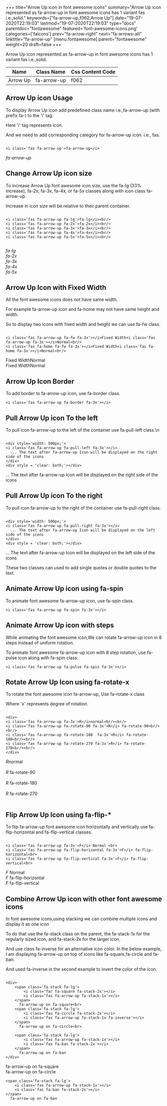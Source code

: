 +++
title="Arrow Up icon in font awesome icons"
summary="Arrow Up icon represented as fa-arrow-up in font awesome icons has 1 variant fas i.e.,solid."
keywords=["fa-arrow-up,f062,Arrow Up"]
date="19-07-2020T22:19:03"
lastmod="19-07-2020T22:19:03"
type="docs"
parentdoc="fontawesome"
featured='font-awesome-icons.png'
categories=['faicons']
prev="fa-arrow-right"
next="fa-arrows-alt"
linktitle="fa-arrow-up"
[menu.fontawesome]
parent="fontawesome"
weight=20
draft=false
+++


Arrow Up icon represented as fa-arrow-up in font awesome icons has 1 variant fas i.e.,solid.

<div class='table-responsive'><table class='table'><thead><tr><th>Name</th><th>Class Name</th><th>Css Content Code</th></tr></thead><tbody><tr><td>Arrow Up</td><td>fa-arrow-up</td><td>f062</td></tr></tbody></table></div>



## Arrow Up icon Usage

To display Arrow Up icon add predefined class name i.e.,fa-arrow-up (with prefix fa-) to the 'i' tag.

Here 'i' tag represents icon.

And we need to add corresponding category for fa-arrow-up icon. i.e., fas.


```

<i class='fas fa-arrow-up'>fa-arrow-up</i>
```

<i class='fas fa-arrow-up'>fa-arrow-up</i>




## Change Arrow Up icon size
To increase Arrow Up font awesome icon size, use the fa-lg (33% increase), fa-2x, fa-3x, fa-4x, or fa-5x classes along with icon class fa-arrow-up.

Increase in icon size will be relative to their parent container. 

```

<i class='fas fa-arrow-up fa-lg'>fa-lg</i><br/>
<i class='fas fa-arrow-up fa-2x'>fa-2x</i><br/>
<i class='fas fa-arrow-up fa-3x'>fa-3x</i><br/>
<i class='fas fa-arrow-up fa-4x'>fa-4x</i><br/>
<i class='fas fa-arrow-up fa-5x'>fa-5x</i><br/>
            
```

<i class='fas fa-arrow-up fa-lg'>fa-lg</i><br/>
<i class='fas fa-arrow-up fa-2x'>fa-2x</i><br/>
<i class='fas fa-arrow-up fa-3x'>fa-3x</i><br/>
<i class='fas fa-arrow-up fa-4x'>fa-4x</i><br/>
<i class='fas fa-arrow-up fa-5x'>fa-5x</i><br/>
            



## Arrow Up Icon with Fixed Width 

All the font awesome icons does not have same width.

For example fa-arrow-up icon and fa-home may not have same height and width.

So to display two icons with fixed width and height we can use fa-fw class.


```

<i class='fas fa-arrow-up fa-fw fa-3x'></i>Fixed Width<i class='fas fa-arrow-up fa-3x'></i>Normal<br/>
<i class='fas fa-home fa-fw fa-3x'></i>Fixed Width<i class='fas fa-home fa-3x'></i>Normal<br/>
```

<i class='fas fa-arrow-up fa-fw fa-3x'></i>Fixed Width<i class='fas fa-arrow-up fa-3x'></i>Normal<br/>
<i class='fas fa-home fa-fw fa-3x'></i>Fixed Width<i class='fas fa-home fa-3x'></i>Normal<br/>



## Arrow Up Icon Border 

To add border to fa-arrow-up icon, use fa-border class.


```
<i class='fas fa-arrow-up fa-border fa-3x'></i>

```
<i class='fas fa-arrow-up fa-border fa-3x'></i>





## Pull Arrow Up icon To the left

To pull icon fa-arrow-up to the left of the container use fa-pull-left class.\n

```

<div style='width: 500px;'>
<i class='fas fa-arrow-up fa-pull-left fa-3x'></i>
  ... The text after fa-arrow-up Icon will be displayed on the right side of the icons
</div>
<div style = 'clear: both;'></div>
```

<div style='width: 500px;'>
<i class='fas fa-arrow-up fa-pull-left fa-3x'></i>
  ... The text after fa-arrow-up Icon will be displayed on the right side of the icons
</div>
<div style = 'clear: both;'></div>




## Pull Arrow Up icon To the right
To pull icon fa-arrow-up to the right of the container use fa-pull-right class.

```

<div style='width: 500px;'>
<i class='fas fa-arrow-up fa-pull-right fa-3x'></i>
  ... The text after fa-arrow-up Icon will be displayed on the left side of the icons
</div>
<div style = 'clear: both;'></div>
```

<div style='width: 500px;'>
<i class='fas fa-arrow-up fa-pull-right fa-3x'></i>
  ... The text after fa-arrow-up Icon will be displayed on the left side of the icons
</div>
<div style = 'clear: both;'></div>

These two classes can used to add single quotes or double quotes to the text.


## Animate Arrow Up icon using fa-spin
To animate font awesome fa-arrow-up icon, use fa-spin class.

```
<i class='fas fa-arrow-up fa-spin fa-3x'></i>
```
<i class='fas fa-arrow-up fa-spin fa-3x'></i>




## Animate Arrow Up icon with steps
While animating the font awesome icon,We can rotate fa-arrow-up icon in 8 steps instead of uniform rotation.

To animate font awesome fa-arrow-up icon with 8 step rotation, use fa-pulse icon along with fa-spin class.


```
<i class='fas fa-arrow-up fa-pulse fa-spin fa-3x'></i>

```
<i class='fas fa-arrow-up fa-pulse fa-spin fa-3x'></i>





## Rotate Arrow Up Icon using fa-rotate-x
To rotate the font awesome icon fa-arrow-up, Use fa-rotate-x class

Where 'x' represents degree of rotation.


```

<div>
<i class='fas fa-arrow-up fa-3x'>R</i>normal<br/><br/>
<i class='fas fa-arrow-up fa-rotate-90 fa-3x'>R</i> fa-rotate-90<br/><br/> 
<i class='fas fa-arrow-up fa-rotate-180  fa-3x'>R</i> fa-rotate-180<br/><br/> 
<i class='fas fa-arrow-up fa-rotate-270 fa-3x'>R</i> fa-rotate-270<br/><br/>
</div>
```

<div>
<i class='fas fa-arrow-up fa-3x'>R</i>normal<br/><br/>
<i class='fas fa-arrow-up fa-rotate-90 fa-3x'>R</i> fa-rotate-90<br/><br/> 
<i class='fas fa-arrow-up fa-rotate-180  fa-3x'>R</i> fa-rotate-180<br/><br/> 
<i class='fas fa-arrow-up fa-rotate-270 fa-3x'>R</i> fa-rotate-270<br/><br/>
</div>




## Flip Arrow Up Icon using fa-flip-*
To flip fa-arrow-up font awesome icon horizontally and vertically use fa-flip-horizontal and fa-flip-vertical classes. 

```

<i class='fas fa-arrow-up fa-3x'>F</i> Normal <br>
<i class='fas fa-arrow-up fa-flip-horizontal fa-3x'>F</i> fa-flip-horizontal<br>
<i class='fas fa-arrow-up fa-flip-vertical fa-3x'>F</i> fa-flip-vertical<br>
```

<i class='fas fa-arrow-up fa-3x'>F</i> Normal <br>
<i class='fas fa-arrow-up fa-flip-horizontal fa-3x'>F</i> fa-flip-horizontal<br>
<i class='fas fa-arrow-up fa-flip-vertical fa-3x'>F</i> fa-flip-vertical<br>




## Combine Arrow Up icon with other font awesome icons
In font awesome icons,using stacking we can combine multiple icons and display it as one icon 

To do that use the fa-stack class on the parent, the fa-stack-1x for the regularly sized icon, and fa-stack-2x for the larger icon.

And use class fa-inverse for an alternative icon color. 
In the below example, I am displaying fa-arrow-up on top of icons like fa-square,fa-circle and fa-ban.

And used fa-inverse in the second example to invert the color of the icon.

```

<div>
    <span class='fa-stack fa-lg'>
        <i class='far fa-square fa-stack-2x'></i>
        <i class='fas fa-arrow-up fa-stack-1x'></i>
    </span>
      fa-arrow-up on fa-square<br>
    <span class='fa-stack fa-lg'>
        <i class='fas fa-circle fa-stack-2x'></i>
        <i class='fas fa-arrow-up fa-stack-1x fa-inverse'></i>
    </span>
      fa-arrow-up on fa-circle<br>

    <span class='fa-stack fa-lg'>
        <i class='fas fa-arrow-up fa-stack-1x'></i>
        <i class='fas fa-ban fa-stack-2x'></i>
    </span>
      fa-arrow-up on fa-ban
</div>
```

<div>
    <span class='fa-stack fa-lg'>
        <i class='far fa-square fa-stack-2x'></i>
        <i class='fas fa-arrow-up fa-stack-1x'></i>
    </span>
      fa-arrow-up on fa-square<br>
    <span class='fa-stack fa-lg'>
        <i class='fas fa-circle fa-stack-2x'></i>
        <i class='fas fa-arrow-up fa-stack-1x fa-inverse'></i>
    </span>
      fa-arrow-up on fa-circle<br>

    <span class='fa-stack fa-lg'>
        <i class='fas fa-arrow-up fa-stack-1x'></i>
        <i class='fas fa-ban fa-stack-2x'></i>
    </span>
      fa-arrow-up on fa-ban
</div>






